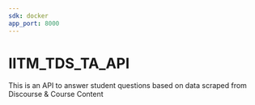 ```yaml
---
sdk: docker
app_port: 8000
---
```


# IITM_TDS_TA_API
This is an API to answer student questions based on data scraped from Discourse &amp; Course Content 
